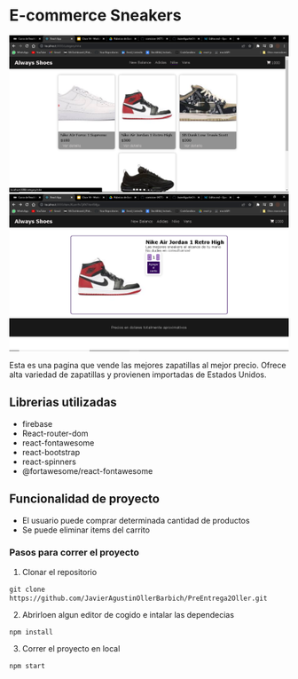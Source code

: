 # E-commerce Sneakers

![](public/Captura%20de%20pantalla%20(61).png)
![](public/Captura%20de%20pantalla%20(64).png)

Esta es una pagina que vende las mejores zapatillas al mejor precio. Ofrece alta variedad de zapatillas y provienen importadas de Estados Unidos.

## Librerias utilizadas
- firebase
- React-router-dom
- react-fontawesome 
- react-bootstrap
- react-spinners
- @fortawesome/react-fontawesome


## Funcionalidad de proyecto

- El usuario puede comprar determinada cantidad de productos
- Se puede eliminar items del carrito

### Pasos para correr el proyecto
1. Clonar el repositorio
```
git clone https://github.com/JavierAgustinOllerBarbich/PreEntrega2Oller.git
```

2. Abrirloen algun editor de cogido e intalar las dependecias
```
npm install
```
3. Correr el proyecto en local
```
npm start
``````